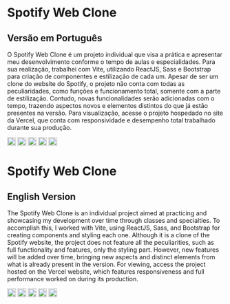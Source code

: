 # Spotify Web Clone
## Versão em Português
O Spotify Web Clone é um projeto individual que visa a prática e apresentar meu desenvolvimento conforme o tempo de aulas e especialidades. Para sua realização, trabalhei com Vite, utilizando ReactJS, Sass e Bootstrap para criação de componentes e estilização de cada um. Apesar de ser um clone do website do Spotify, o projeto não conta com todas as peculiaridades, como funções e funcionamento total, somente com a parte de estilização. Contudo, novas funcionalidades serão adicionadas com o tempo, trazendo aspectos novos e elementos distintos do que já estão presentes na versão. Para visualização, acesse o projeto hospedado no site da Vercel, que conta com responsividade e desempenho total trabalhado durante sua produção.

<div style="" height="20px">
  <img src="https://cdn.jsdelivr.net/gh/devicons/devicon@latest/icons/vitejs/vitejs-original.svg" width="20px" />
  <img src="https://cdn.jsdelivr.net/gh/devicons/devicon@latest/icons/javascript/javascript-original.svg"  width="20px" />
  <img src="https://cdn.jsdelivr.net/gh/devicons/devicon@latest/icons/sass/sass-original.svg" width="20px" />
  <img src="https://cdn.jsdelivr.net/gh/devicons/devicon@latest/icons/react/react-original.svg"  width="20px"/>
  <img src="https://cdn.jsdelivr.net/gh/devicons/devicon@latest/icons/bootstrap/bootstrap-original.svg" width="20px"/>
</div>

# Spotify Web Clone
## English Version

The Spotify Web Clone is an individual project aimed at practicing and showcasing my development over time through classes and specialties. To accomplish this, I worked with Vite, using ReactJS, Sass, and Bootstrap for creating components and styling each one. Although it is a clone of the Spotify website, the project does not feature all the peculiarities, such as full functionality and features, only the styling part. However, new features will be added over time, bringing new aspects and distinct elements from what is already present in the version. For viewing, access the project hosted on the Vercel website, which features responsiveness and full performance worked on during its production.

<div style="" height="20px">
  <img src="https://cdn.jsdelivr.net/gh/devicons/devicon@latest/icons/vitejs/vitejs-original.svg" width="20px" />
  <img src="https://cdn.jsdelivr.net/gh/devicons/devicon@latest/icons/javascript/javascript-original.svg"  width="20px" />
  <img src="https://cdn.jsdelivr.net/gh/devicons/devicon@latest/icons/sass/sass-original.svg" width="20px" />
  <img src="https://cdn.jsdelivr.net/gh/devicons/devicon@latest/icons/react/react-original.svg"  width="20px"/>
  <img src="https://cdn.jsdelivr.net/gh/devicons/devicon@latest/icons/bootstrap/bootstrap-original.svg" width="20px"/>
</div>
